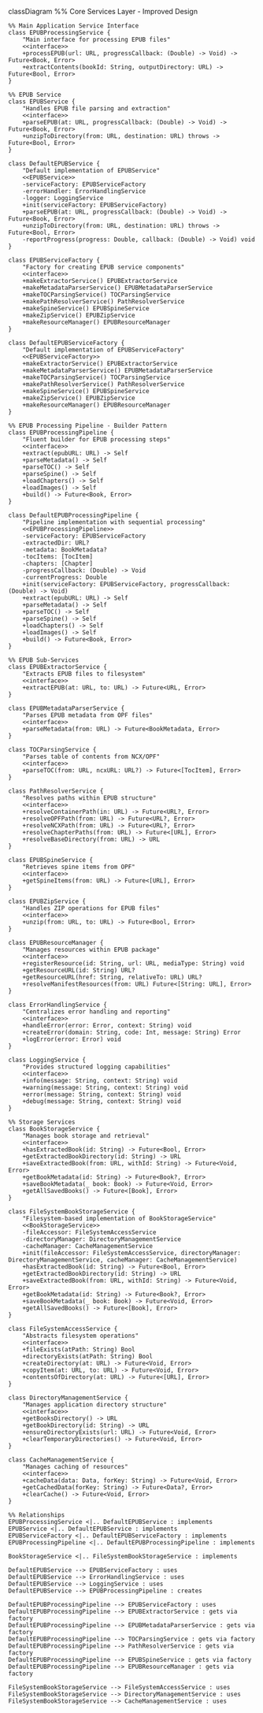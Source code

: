 classDiagram
    %% Core Services Layer - Improved Design

    %% Main Application Service Interface
    class EPUBProcessingService {
        "Main interface for processing EPUB files"
        <<interface>>
        +processEPUB(url: URL, progressCallback: (Double) -> Void) -> Future<Book, Error>
        +extractContents(bookId: String, outputDirectory: URL) -> Future<Bool, Error>
    }

    %% EPUB Service
    class EPUBService {
        "Handles EPUB file parsing and extraction"
        <<interface>>
        +parseEPUB(at: URL, progressCallback: (Double) -> Void) -> Future<Book, Error>
        +unzipToDirectory(from: URL, destination: URL) throws -> Future<Bool, Error>
    }

    class DefaultEPUBService {
        "Default implementation of EPUBService"
        <<EPUBService>>
        -serviceFactory: EPUBServiceFactory
        -errorHandler: ErrorHandlingService
        -logger: LoggingService
        +init(serviceFactory: EPUBServiceFactory)
        +parseEPUB(at: URL, progressCallback: (Double) -> Void) -> Future<Book, Error>
        +unzipToDirectory(from: URL, destination: URL) throws -> Future<Bool, Error>
        -reportProgress(progress: Double, callback: (Double) -> Void) void
    }
    
    class EPUBServiceFactory {
        "Factory for creating EPUB service components"
        <<interface>>
        +makeExtractorService() EPUBExtractorService
        +makeMetadataParserService() EPUBMetadataParserService
        +makeTOCParsingService() TOCParsingService
        +makePathResolverService() PathResolverService
        +makeSpineService() EPUBSpineService
        +makeZipService() EPUBZipService
        +makeResourceManager() EPUBResourceManager
    }
    
    class DefaultEPUBServiceFactory {
        "Default implementation of EPUBServiceFactory"
        <<EPUBServiceFactory>>
        +makeExtractorService() EPUBExtractorService
        +makeMetadataParserService() EPUBMetadataParserService
        +makeTOCParsingService() TOCParsingService
        +makePathResolverService() PathResolverService
        +makeSpineService() EPUBSpineService
        +makeZipService() EPUBZipService
        +makeResourceManager() EPUBResourceManager
    }

    %% EPUB Processing Pipeline - Builder Pattern
    class EPUBProcessingPipeline {
        "Fluent builder for EPUB processing steps"
        <<interface>>
        +extract(epubURL: URL) -> Self
        +parseMetadata() -> Self
        +parseTOC() -> Self
        +parseSpine() -> Self
        +loadChapters() -> Self
        +loadImages() -> Self
        +build() -> Future<Book, Error>
    }
    
    class DefaultEPUBProcessingPipeline {
        "Pipeline implementation with sequential processing"
        <<EPUBProcessingPipeline>>
        -serviceFactory: EPUBServiceFactory
        -extractedDir: URL?
        -metadata: BookMetadata?
        -tocItems: [TocItem]
        -chapters: [Chapter]
        -progressCallback: (Double) -> Void
        -currentProgress: Double
        +init(serviceFactory: EPUBServiceFactory, progressCallback: (Double) -> Void)
        +extract(epubURL: URL) -> Self
        +parseMetadata() -> Self
        +parseTOC() -> Self
        +parseSpine() -> Self
        +loadChapters() -> Self
        +loadImages() -> Self
        +build() -> Future<Book, Error>
    }

    %% EPUB Sub-Services
    class EPUBExtractorService {
        "Extracts EPUB files to filesystem"
        <<interface>>
        +extractEPUB(at: URL, to: URL) -> Future<URL, Error>
    }
    
    class EPUBMetadataParserService {
        "Parses EPUB metadata from OPF files"
        <<interface>>
        +parseMetadata(from: URL) -> Future<BookMetadata, Error>
    }
    
    class TOCParsingService {
        "Parses table of contents from NCX/OPF"
        <<interface>>
        +parseTOC(from: URL, ncxURL: URL?) -> Future<[TocItem], Error>
    }
    
    class PathResolverService {
        "Resolves paths within EPUB structure"
        <<interface>>
        +resolveContainerPath(in: URL) -> Future<URL?, Error>
        +resolveOPFPath(from: URL) -> Future<URL?, Error>
        +resolveNCXPath(from: URL) -> Future<URL?, Error>
        +resolveChapterPaths(from: URL) -> Future<[URL], Error>
        +resolveBaseDirectory(from: URL) -> URL
    }
    
    class EPUBSpineService {
        "Retrieves spine items from OPF"
        <<interface>>
        +getSpineItems(from: URL) -> Future<[URL], Error>
    }
    
    class EPUBZipService {
        "Handles ZIP operations for EPUB files"
        <<interface>>
        +unzip(from: URL, to: URL) -> Future<Bool, Error>
    }
    
    class EPUBResourceManager {
        "Manages resources within EPUB package"
        <<interface>>
        +registerResource(id: String, url: URL, mediaType: String) void
        +getResourceURL(id: String) URL?
        +getResourceURL(href: String, relativeTo: URL) URL?
        +resolveManifestResources(from: URL) Future<[String: URL], Error>
    }
    
    class ErrorHandlingService {
        "Centralizes error handling and reporting"
        <<interface>>
        +handleError(error: Error, context: String) void
        +createError(domain: String, code: Int, message: String) Error
        +logError(error: Error) void
    }
    
    class LoggingService {
        "Provides structured logging capabilities"
        <<interface>>
        +info(message: String, context: String) void
        +warning(message: String, context: String) void
        +error(message: String, context: String) void
        +debug(message: String, context: String) void
    }

    %% Storage Services
    class BookStorageService {
        "Manages book storage and retrieval"
        <<interface>>
        +hasExtractedBook(id: String) -> Future<Bool, Error>
        +getExtractedBookDirectory(id: String) -> URL
        +saveExtractedBook(from: URL, withId: String) -> Future<Void, Error>
        +getBookMetadata(id: String) -> Future<Book?, Error>
        +saveBookMetadata(_ book: Book) -> Future<Void, Error>
        +getAllSavedBooks() -> Future<[Book], Error>
    }
    
    class FileSystemBookStorageService {
        "Filesystem-based implementation of BookStorageService"
        <<BookStorageService>>
        -fileAccessor: FileSystemAccessService
        -directoryManager: DirectoryManagementService
        -cacheManager: CacheManagementService
        +init(fileAccessor: FileSystemAccessService, directoryManager: DirectoryManagementService, cacheManager: CacheManagementService)
        +hasExtractedBook(id: String) -> Future<Bool, Error>
        +getExtractedBookDirectory(id: String) -> URL
        +saveExtractedBook(from: URL, withId: String) -> Future<Void, Error>
        +getBookMetadata(id: String) -> Future<Book?, Error>
        +saveBookMetadata(_ book: Book) -> Future<Void, Error>
        +getAllSavedBooks() -> Future<[Book], Error>
    }
    
    class FileSystemAccessService {
        "Abstracts filesystem operations"
        <<interface>>
        +fileExists(atPath: String) Bool
        +directoryExists(atPath: String) Bool
        +createDirectory(at: URL) -> Future<Void, Error>
        +copyItem(at: URL, to: URL) -> Future<Void, Error>
        +contentsOfDirectory(at: URL) -> Future<[URL], Error>
    }
    
    class DirectoryManagementService {
        "Manages application directory structure"
        <<interface>>
        +getBooksDirectory() -> URL
        +getBookDirectory(id: String) -> URL
        +ensureDirectoryExists(url: URL) -> Future<Void, Error>
        +clearTemporaryDirectories() -> Future<Void, Error>
    }
    
    class CacheManagementService {
        "Manages caching of resources"
        <<interface>>
        +cacheData(data: Data, forKey: String) -> Future<Void, Error>
        +getCachedData(forKey: String) -> Future<Data?, Error>
        +clearCache() -> Future<Void, Error>
    }

    %% Relationships
    EPUBProcessingService <|.. DefaultEPUBService : implements
    EPUBService <|.. DefaultEPUBService : implements
    EPUBServiceFactory <|.. DefaultEPUBServiceFactory : implements
    EPUBProcessingPipeline <|.. DefaultEPUBProcessingPipeline : implements
    
    BookStorageService <|.. FileSystemBookStorageService : implements
    
    DefaultEPUBService --> EPUBServiceFactory : uses
    DefaultEPUBService --> ErrorHandlingService : uses
    DefaultEPUBService --> LoggingService : uses
    DefaultEPUBService --> EPUBProcessingPipeline : creates
    
    DefaultEPUBProcessingPipeline --> EPUBServiceFactory : uses
    DefaultEPUBProcessingPipeline --> EPUBExtractorService : gets via factory
    DefaultEPUBProcessingPipeline --> EPUBMetadataParserService : gets via factory
    DefaultEPUBProcessingPipeline --> TOCParsingService : gets via factory
    DefaultEPUBProcessingPipeline --> PathResolverService : gets via factory
    DefaultEPUBProcessingPipeline --> EPUBSpineService : gets via factory
    DefaultEPUBProcessingPipeline --> EPUBResourceManager : gets via factory
    
    FileSystemBookStorageService --> FileSystemAccessService : uses
    FileSystemBookStorageService --> DirectoryManagementService : uses
    FileSystemBookStorageService --> CacheManagementService : uses